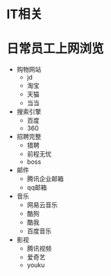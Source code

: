 # IT相关
# 日常员工上网浏览
- 购物网站
  - jd
  - 淘宝
  - 天猫
  - 当当
- 搜索引擎
  - 百度
  - 360
- 招聘完整
  - 猎聘
  - 前程无忧
  - boss
- 邮件
  - 腾讯企业邮箱
  - qq邮箱
- 音乐
  - 网易云音乐
  - 酷狗
  - 酷我
  - 百度音乐
- 影视
  - 腾讯视频
  - 爱奇艺
  - youku
